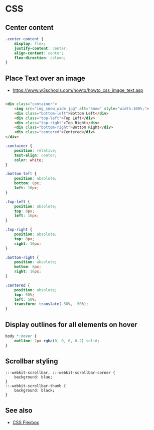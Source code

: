 # CSS

## Center content

```css
.center-content {
    display: flex;
    justify-content: center;
    align-content: center;
    flex-direction: column;
}
```

## Place Text over an image

- https://www.w3schools.com/howto/howto_css_image_text.asp

```html

<div class="container">
    <img src="img_snow_wide.jpg" alt="Snow" style="width:100%;">
    <div class="bottom-left">Bottom Left</div>
    <div class="top-left">Top Left</div>
    <div class="top-right">Top Right</div>
    <div class="bottom-right">Bottom Right</div>
    <div class="centered">Centered</div>
</div>
```

```css
.container {
    position: relative;
    text-align: center;
    color: white;
}

.bottom-left {
    position: absolute;
    bottom: 8px;
    left: 16px;
}

.top-left {
    position: absolute;
    top: 8px;
    left: 16px;
}

.top-right {
    position: absolute;
    top: 8px;
    right: 16px;
}

.bottom-right {
    position: absolute;
    bottom: 8px;
    right: 16px;
}

.centered {
    position: absolute;
    top: 50%;
    left: 50%;
    transform: translate(-50%, -50%);
}
```

## Display outlines for all elements on hover

```css
body *:hover {
    outline: 1px rgba(0, 0, 0, 0.2) solid;
}
```

## Scrollbar styling

    ::-webkit-scrollbar, ::-webkit-scrollbar-corner {
        background: blue;
    }
    ::-webkit-scrollbar-thumb {
        background: black;
    }

## See also

- [CSS Flexbox](CSS-Flexbox)